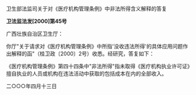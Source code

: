 卫生部法监司关于对《医疗机构管理条例》中非法所得含义解释的答复

**卫法监法发\[2000\]第45号**

广西壮族自治区卫生厅：

你厅"关于请求对《医疗机构管理条例》中所指'没收违法所得'的具体应用问题作出解释的函"（桂卫政〔2000〕2号）收悉。经研究，答复如下：

《医疗机构管理条例》第四十四条中"非法所得"指未取得《医疗机构执业许可证》擅自执业的人员或机构在违法活动中获取的包括成本在内的全部收入。

二○○○年四月十三日
